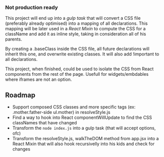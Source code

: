 ### Not production ready

This project will end up into a *gulp task* that will convert a CSS file (preferably already optimised) into a mapping of all declarations. This mapping will be later used in a *React Mixin* to compute the CSS for a className and add it as inline style, taking in consideration all of his parents.

By creating a .baseClass inside the CSS file, all future declarations will inherit this one, and overwrite existing classes. It will also add !important to all declarations.

This project, when finished, could be used to isolate the CSS from React components from the rest of the page. Usefull for widgets/embdables where iframes are not an option.

## Roadmap

 - Support composed CSS classes and more specific tags (ex: .mother.father-side ul.mother) in resolveStyle.js
 - Find a way to hook into React componentWillUpdate to find the CSS classNames that have changed
 - Transform the `node index.js` into a gulp task (that will accept options, ofc)
 - Transform the resolveStyle.js, walkTheDOM method from app.jsx into a React Mixin that will also hook recursivelly into his kids and check for changes
 
